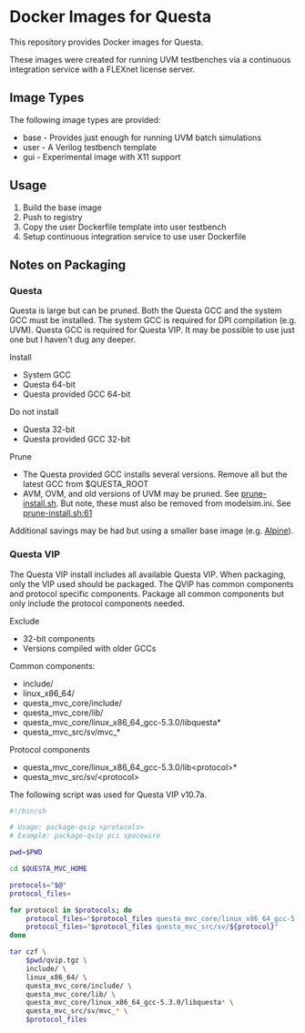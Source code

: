 # Docker Images for Questa

This repository provides Docker images for Questa.

These images were created for running UVM testbenches via a continuous
integration service with a FLEXnet license server.

## Image Types

The following image types are provided:

* base - Provides just enough for running UVM batch simulations
* user - A Verilog testbench template
* gui - Experimental image with X11 support

## Usage

1. Build the base image
2. Push to registry
3. Copy the user Dockerfile template into user testbench
4. Setup continuous integration service to use user
   Dockerfile

## Notes on Packaging

### Questa

Questa is large but can be pruned.  Both the Questa GCC and the system GCC must be installed.  The system GCC is required for DPI compilation (e.g. UVM).  Questa GCC is required for Questa VIP.  It may be possible to use just one but I haven't dug any deeper.

Install
* System GCC
* Questa 64-bit
* Questa provided GCC 64-bit

Do not install
* Questa 32-bit
* Questa provided GCC 32-bit

Prune
* The Questa provided GCC installs several versions.  Remove all but the latest GCC from $QUESTA_ROOT
* AVM, OVM, and old versions of UVM may be pruned.  See [prune-install.sh](https://github.com/rfdonnelly/docker-questa/blob/68c9f73136aa959ef42273f03ccf30718bd1c491/2019.1/base/prune-install.sh).  But note, these must also be removed from modelsim.ini.  See [prune-install.sh:61](https://github.com/rfdonnelly/docker-questa/blob/68c9f73136aa959ef42273f03ccf30718bd1c491/2019.1/base/prune-install.sh#L61)

Additional savings may be had but using a smaller base image (e.g. [Alpine](https://hub.docker.com/_/alpine)).

### Questa VIP

The Questa VIP install includes all available Questa VIP.  When packaging, only the VIP used should be packaged.  The QVIP has common components and protocol specific components.  Package all common components but only include the protocol components needed.

Exclude
* 32-bit components
* Versions compiled with older GCCs

Common components:
* include/
* linux_x86_64/
* questa_mvc_core/include/
* questa_mvc_core/lib/
* questa_mvc_core/linux_x86_64_gcc-5.3.0/libquesta*
* questa_mvc_src/sv/mvc_*

Protocol components
* questa_mvc_core/linux_x86_64_gcc-5.3.0/lib\<protocol>*
* questa_mvc_src/sv/\<protocol>
   
The following script was used for Questa VIP v10.7a.

```sh
#!/bin/sh

# Usage: package-qvip <protocols>
# Example: package-qvip pci spacewire

pwd=$PWD

cd $QUESTA_MVC_HOME

protocols="$@"
protocol_files=

for protocol in $protocols; do
    protocol_files="$protocol_files questa_mvc_core/linux_x86_64_gcc-5.3.0/lib${protocol}_*"
    protocol_files="$protocol_files questa_mvc_src/sv/${protocol}"
done

tar czf \
    $pwd/qvip.tgz \
    include/ \
    linux_x86_64/ \
    questa_mvc_core/include/ \
    questa_mvc_core/lib/ \
    questa_mvc_core/linux_x86_64_gcc-5.3.0/libquesta* \
    questa_mvc_src/sv/mvc_* \
    $protocol_files

```
